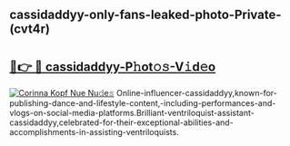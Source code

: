 ## cassidaddyy-only-fans​-leaked-photo​-Private-(cvt4r)


# <h2><a href="https://mediaupload.pro?title=cassidaddyy&ref=git">🔗👉 🔴 cassidaddyy-P𝚑ot𝚘𝚜-V𝚒d𝚎o</a></h2>

[![Corinna Kopf Nue Nu𝚍e𝚜](https://i.imgur.com/0qMVB7G.gif)](https://mediaupload.pro?title=cassidaddyy&ref=git)
Online-influencer-cassidaddyy,known-for-publishing-dance-and-lifestyle-content,-including-performances-and-vlogs-on-social-media-platforms.Brilliant-ventriloquist-assistant-cassidaddyy,celebrated-for-their-exceptional-abilities-and-accomplishments-in-assisting-ventriloquists.  